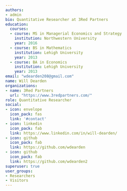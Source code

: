 ```yaml
---
authors:
- admin
bio: Quantitative Researcher at 3Red Partners
education:
  courses:
  - course: MS in Managerial Economics and Strategy
    institution: Northwestern University
    year: 2016
  - course: BS in Mathematics
    institution: Lehigh University
    year: 2013
  - course: BA in Economics
    institution: Lehigh University
    year: 2013
email: "wdearden208@gmail.com"
name: Will Dearden
organizations:
- name: 3Red Partners
  url: "https://www.3redpartners.com/"
role: Quantitative Researcher
social:
- icon: envelope
  icon_pack: fas
  link: '#contact'
- icon: linkedin
  icon_pack: fab
  link: https://www.linkedin.com/in/will-dearden/
- icon: github
  icon_pack: fab
  link: https://github.com/wdearden
- icon: github
  icon_pack: fab
  link: https://github.com/wdearden2
superuser: true
user_groups:
- Researchers
- Visitors
---
```

